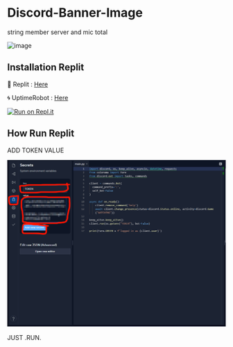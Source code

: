 # Discord-Banner-Image

string member server and mic total

![image](https://user-images.githubusercontent.com/61984673/148787100-be85246e-0e15-440d-9570-045b606ce847.png)

## Installation Replit

🧿 Replit : [Here](https://replit.com)

🌀 UptimeRobot : [Here](https://uptimerobot.com)

[![Run on Repl.it](https://repl.it/badge/github/nimaisox/Discord-Banner-Image)](https://repl.it/github/nimaisox/Discord-Banner-Image)

## How Run Replit

ADD TOKEN VALUE

<div align="Account"><img src="3E.png"></div>

JUST .RUN.
